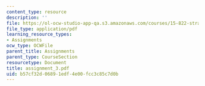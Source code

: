```yaml
---
content_type: resource
description: ''
file: https://ol-ocw-studio-app-qa.s3.amazonaws.com/courses/15-822-strategic-marketing-measurement-fall-2002/b57cf32d06891edf4e00fcc3c85c7d0b_assignment_3.pdf
file_type: application/pdf
learning_resource_types:
- Assignments
ocw_type: OCWFile
parent_title: Assignments
parent_type: CourseSection
resourcetype: Document
title: assignment_3.pdf
uid: b57cf32d-0689-1edf-4e00-fcc3c85c7d0b
---
```

